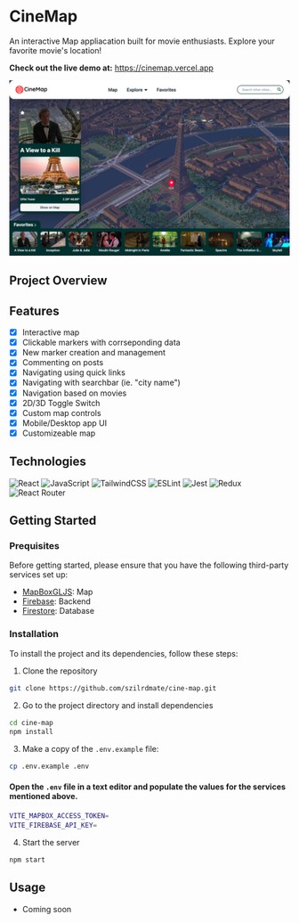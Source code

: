 # CineMap

An interactive Map appliacation built for movie enthusiasts. Explore your favorite movie's location!

**Check out the live demo at:** https://cinemap.vercel.app

![Screenshot](/public/screenshot.png)

## Project Overview

## Features

- [x] Interactive map
- [x] Clickable markers with corrseponding data
- [x] New marker creation and management
- [x] Commenting on posts
- [x] Navigating using quick links
- [x] Navigating with searchbar (ie. "city name")
- [x] Navigation based on movies
- [x] 2D/3D Toggle Switch
- [x] Custom map controls
- [x] Mobile/Desktop app UI
- [x] Customizeable map

## Technologies

![React](https://img.shields.io/badge/react-%2320232a.svg?style=for-the-badge&logo=react&logoColor=%2361DAFB)
![JavaScript](https://img.shields.io/badge/javascript-%23323330.svg?style=for-the-badge&logo=javascript&logoColor=%23F7DF1E)
![TailwindCSS](https://img.shields.io/badge/tailwindcss-%2338B2AC.svg?style=for-the-badge&logo=tailwind-css&logoColor=white)
![ESLint](https://img.shields.io/badge/eslint-3A33D1?style=for-the-badge&logo=eslint&logoColor=white)
![Jest](https://img.shields.io/badge/Jest-323330?style=for-the-badge&logo=Jest&logoColor=white)
![Redux](https://img.shields.io/badge/Redux-593D88?style=for-the-badge&logo=redux&logoColor=white)
![React Router](https://img.shields.io/badge/React_Router-CA4245?style=for-the-badge&logo=react-router&logoColor=white)

## Getting Started

### Prequisites

Before getting started, please ensure that you have the following third-party services set up:

- [MapBoxGLJS](https://planetscale.com?ref=highstorm): Map
- [Firebase](https://www.tinybird.co?ref=highstorm): Backend
- [Firestore](https://upstash.com/qstash?ref=highstorm): Database

### Installation

To install the project and its dependencies, follow these steps:

1.  Clone the repository

```bash
git clone https://github.com/szilrdmate/cine-map.git
```

2.  Go to the project directory and install dependencies

```bash
cd cine-map
npm install
```

3.  Make a copy of the `.env.example` file:

```bash
cp .env.example .env
```

#### Open the `.env` file in a text editor and populate the values for the services mentioned above.

```bash
VITE_MAPBOX_ACCESS_TOKEN=
VITE_FIREBASE_API_KEY=
```

4.  Start the server

```bash
npm start
```

## Usage

- Coming soon
